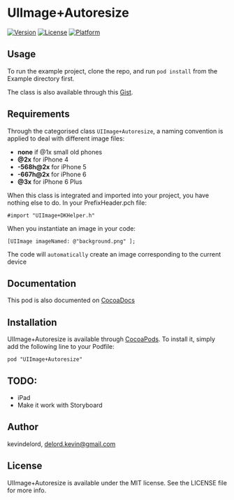 # UIImage+Autoresize

[![Version](https://img.shields.io/cocoapods/v/UIImage+Autoresize.svg?style=flat)](http://cocoadocs.org/docsets/UIImage+Autoresize)
[![License](https://img.shields.io/cocoapods/l/UIImage+Autoresize.svg?style=flat)](http://cocoadocs.org/docsets/UIImage+Autoresize)
[![Platform](https://img.shields.io/cocoapods/p/UIImage+Autoresize.svg?style=flat)](http://cocoadocs.org/docsets/UIImage+Autoresize)

## Usage

To run the example project, clone the repo, and run `pod install` from the Example directory first.

The class is also available through this [Gist](https://gist.github.com/kevindelord/fe2e691d06ab745fbb00).

## Requirements

Through the categorised class `UIImage+Autoresize`, a naming convention is applied to deal with different image files:

* **none** if @1x small old phones
* **@2x** for iPhone 4
* **-568h@2x** for iPhone 5
* **-667h@2x** for iPhone 6
* **@3x** for iPhone 6 Plus

When this class is integrated and imported into your project, you have nothing else to do.
In your PrefixHeader.pch file:

    #import "UIImage+DKHelper.h"

When you instantiate an image in your code:

    [UIImage imageNamed: @"background.png" ];

The code will `automatically` create an image corresponding to the current device

## Documentation

This pod is also documented on [CocoaDocs](http://cocoadocs.org/docsets/UIImage+Autoresize)

## Installation

UIImage+Autoresize is available through [CocoaPods](http://cocoapods.org). To install
it, simply add the following line to your Podfile:

    pod "UIImage+Autoresize"

## TODO:
* iPad
* Make it work with Storyboard

## Author

kevindelord, delord.kevin@gmail.com

## License

UIImage+Autoresize is available under the MIT license. See the LICENSE file for more info.
